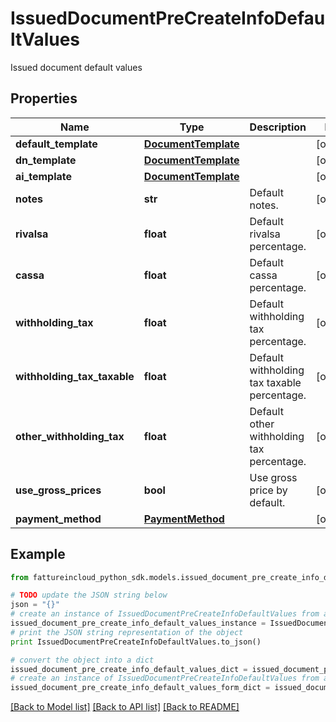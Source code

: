 # IssuedDocumentPreCreateInfoDefaultValues

Issued document default values

## Properties

Name | Type | Description | Notes
------------ | ------------- | ------------- | -------------
**default_template** | [**DocumentTemplate**](DocumentTemplate.md) |  | [optional] 
**dn_template** | [**DocumentTemplate**](DocumentTemplate.md) |  | [optional] 
**ai_template** | [**DocumentTemplate**](DocumentTemplate.md) |  | [optional] 
**notes** | **str** | Default notes. | [optional] 
**rivalsa** | **float** | Default rivalsa percentage. | [optional] 
**cassa** | **float** | Default cassa percentage. | [optional] 
**withholding_tax** | **float** | Default withholding tax percentage. | [optional] 
**withholding_tax_taxable** | **float** | Default withholding tax taxable percentage. | [optional] 
**other_withholding_tax** | **float** | Default other withholding tax percentage. | [optional] 
**use_gross_prices** | **bool** | Use gross price by default. | [optional] 
**payment_method** | [**PaymentMethod**](PaymentMethod.md) |  | [optional] 

## Example

```python
from fattureincloud_python_sdk.models.issued_document_pre_create_info_default_values import IssuedDocumentPreCreateInfoDefaultValues

# TODO update the JSON string below
json = "{}"
# create an instance of IssuedDocumentPreCreateInfoDefaultValues from a JSON string
issued_document_pre_create_info_default_values_instance = IssuedDocumentPreCreateInfoDefaultValues.from_json(json)
# print the JSON string representation of the object
print IssuedDocumentPreCreateInfoDefaultValues.to_json()

# convert the object into a dict
issued_document_pre_create_info_default_values_dict = issued_document_pre_create_info_default_values_instance.to_dict()
# create an instance of IssuedDocumentPreCreateInfoDefaultValues from a dict
issued_document_pre_create_info_default_values_form_dict = issued_document_pre_create_info_default_values.from_dict(issued_document_pre_create_info_default_values_dict)
```
[[Back to Model list]](../README.md#documentation-for-models) [[Back to API list]](../README.md#documentation-for-api-endpoints) [[Back to README]](../README.md)


